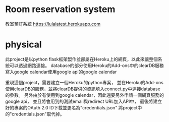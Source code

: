 # Room reservation system
教室預訂系統
https://lulalatest.herokuapp.com

# physical
此project是以python flask框架製作並部屬在Heroku上的網頁，以此來讓整個系統可以透過網路連接。
database的部分使用Heroku的Add-ons中的clearDB服務
寫入google calendar使用google api的google calendar

重現這個project，需要建立一個Heroku的python專案，
並在Heroku的Add-ons使用clearDB的服務，並將clearDB提供的資訊填入connect.py中連接database的參數。
另外由於有使用到google calendar，因此還要另外申請一個網頁服務的google api，
並且將會用到的測試email與redirect URL加入API中，
最後將建立好的專案的OAuth 2.0 ID下載並更名為"credentials.json"
將project中的"credentials.json"取代掉。
